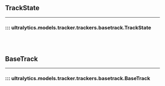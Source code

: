## TrackState
---
### ::: ultralytics.models.tracker.trackers.basetrack.TrackState
<br><br>

## BaseTrack
---
### ::: ultralytics.models.tracker.trackers.basetrack.BaseTrack
<br><br>
